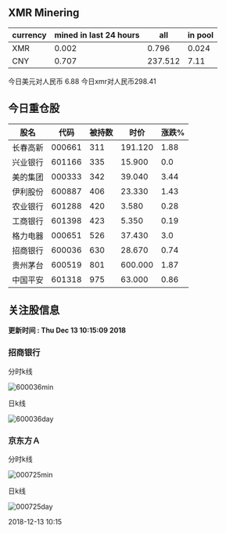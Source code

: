 ## XMR Minering

|currency|mined in last 24 hours|all|in pool|
|---|---|---|---|
|XMR|0.002|0.796|0.024|
|CNY|0.707|237.512|7.11|

今日美元对人民币 6.88	今日xmr对人民币298.41


## 今日重仓股 

|股名|代码|被持数|时价|涨跌%|
|---|---|---|---|---|
|长春高新|000661|311|191.120|1.88|
|兴业银行|601166|335|15.900|0.0|
|美的集团|000333|342|39.040|3.44|
|伊利股份|600887|406|23.330|1.43|
|农业银行|601288|420|3.580|0.28|
|工商银行|601398|423|5.350|0.19|
|格力电器|000651|526|37.430|3.0|
|招商银行|600036|630|28.670|0.74|
|贵州茅台|600519|801|600.000|1.87|
|中国平安|601318|975|63.000|0.86|

## 关注股信息
**更新时间 : Thu Dec 13 10:15:09 2018**
### 招商银行 
分时k线

![600036min](http://image.sinajs.cn/newchart/min/n/sh600036.gif)

日k线

![600036day](http://image.sinajs.cn/newchart/daily/n/sh600036.gif)

### 京东方Ａ 
分时k线

![000725min](http://image.sinajs.cn/newchart/min/n/sz000725.gif)

日k线

![000725day](http://image.sinajs.cn/newchart/daily/n/sz000725.gif)

2018-12-13 10:15